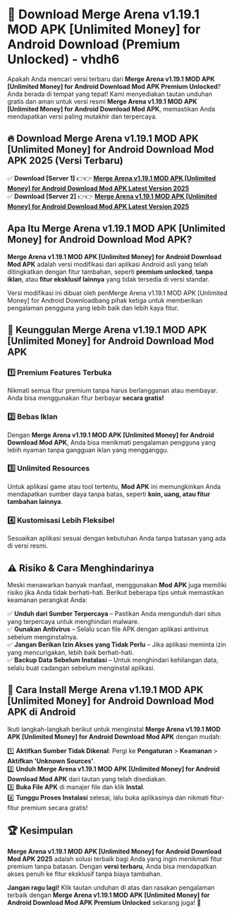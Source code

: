 # 🎯 Download Merge Arena v1.19.1 MOD APK [Unlimited Money] for Android Download (Premium Unlocked) -  vhdh6

Apakah Anda mencari versi terbaru dari **Merge Arena v1.19.1 MOD APK [Unlimited Money] for Android Download Mod APK Premium Unlocked**? Anda berada di tempat yang tepat! Kami menyediakan tautan unduhan gratis dan aman untuk versi resmi **Merge Arena v1.19.1 MOD APK [Unlimited Money] for Android Download Mod APK**, memastikan Anda mendapatkan versi paling mutakhir dan terpercaya.

## 🔥 Download Merge Arena v1.19.1 MOD APK [Unlimited Money] for Android Download Mod APK 2025 (Versi Terbaru)

✅ **Download [Server 1]** 👉👉 [**Merge Arena v1.19.1 MOD APK [Unlimited Money] for Android Download Mod APK Latest Version 2025**](https://momento.my/?title=Merge_Arena_v1.19.1_MOD_APK_[Unlimited_Money]_for_Android_Download)  
✅ **Download [Server 2]** 👉👉 [**Merge Arena v1.19.1 MOD APK [Unlimited Money] for Android Download Mod APK Latest Version 2025**](https://momento.my/?title=Merge_Arena_v1.19.1_MOD_APK_[Unlimited_Money]_for_Android_Download)  

## Apa Itu Merge Arena v1.19.1 MOD APK [Unlimited Money] for Android Download Mod APK?

**Merge Arena v1.19.1 MOD APK [Unlimited Money] for Android Download Mod APK** adalah versi modifikasi dari aplikasi Android asli yang telah ditingkatkan dengan fitur tambahan, seperti **premium unlocked**, **tanpa iklan**, atau **fitur eksklusif lainnya** yang tidak tersedia di versi standar.

Versi modifikasi ini dibuat oleh penMerge Arena v1.19.1 MOD APK [Unlimited Money] for Android Downloadbang pihak ketiga untuk memberikan pengalaman pengguna yang lebih baik dan lebih kaya fitur.

## 🎯 Keunggulan Merge Arena v1.19.1 MOD APK [Unlimited Money] for Android Download Mod APK

### 1️⃣ Premium Features Terbuka
Nikmati semua fitur premium tanpa harus berlangganan atau membayar. Anda bisa menggunakan fitur berbayar **secara gratis!**

### 2️⃣ Bebas Iklan
Dengan **Merge Arena v1.19.1 MOD APK [Unlimited Money] for Android Download Mod APK**, Anda bisa menikmati pengalaman pengguna yang lebih nyaman tanpa gangguan iklan yang mengganggu.

### 3️⃣ Unlimited Resources
Untuk aplikasi game atau tool tertentu, **Mod APK** ini memungkinkan Anda mendapatkan sumber daya tanpa batas, seperti **koin, uang, atau fitur tambahan lainnya**.

### 4️⃣ Kustomisasi Lebih Fleksibel
Sesuaikan aplikasi sesuai dengan kebutuhan Anda tanpa batasan yang ada di versi resmi.

## ⚠️ Risiko & Cara Menghindarinya

Meski menawarkan banyak manfaat, menggunakan **Mod APK** juga memiliki risiko jika Anda tidak berhati-hati. Berikut beberapa tips untuk memastikan keamanan perangkat Anda:

✅ **Unduh dari Sumber Terpercaya** – Pastikan Anda mengunduh dari situs yang terpercaya untuk menghindari malware.  
✅ **Gunakan Antivirus** – Selalu scan file APK dengan aplikasi antivirus sebelum menginstalnya.  
✅ **Jangan Berikan Izin Akses yang Tidak Perlu** – Jika aplikasi meminta izin yang mencurigakan, lebih baik berhati-hati.  
✅ **Backup Data Sebelum Instalasi** – Untuk menghindari kehilangan data, selalu buat cadangan sebelum menginstal aplikasi.

## 📌 Cara Install Merge Arena v1.19.1 MOD APK [Unlimited Money] for Android Download Mod APK di Android

Ikuti langkah-langkah berikut untuk menginstal **Merge Arena v1.19.1 MOD APK [Unlimited Money] for Android Download Mod APK** dengan mudah:

1️⃣ **Aktifkan Sumber Tidak Dikenal**: Pergi ke **Pengaturan** > **Keamanan** > **Aktifkan 'Unknown Sources'**.  
2️⃣ **Unduh Merge Arena v1.19.1 MOD APK [Unlimited Money] for Android Download Mod APK** dari tautan yang telah disediakan.  
3️⃣ **Buka File APK** di manajer file dan klik **Instal**.  
4️⃣ **Tunggu Proses Instalasi** selesai, lalu buka aplikasinya dan nikmati fitur-fitur premium secara gratis!

## 🏆 Kesimpulan

**Merge Arena v1.19.1 MOD APK [Unlimited Money] for Android Download Mod APK 2025** adalah solusi terbaik bagi Anda yang ingin menikmati fitur premium tanpa batasan. Dengan **versi terbaru**, Anda bisa mendapatkan akses penuh ke fitur eksklusif tanpa biaya tambahan.

**Jangan ragu lagi!** Klik tautan unduhan di atas dan rasakan pengalaman terbaik dengan **Merge Arena v1.19.1 MOD APK [Unlimited Money] for Android Download Mod APK Premium Unlocked** sekarang juga! 🚀
